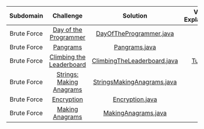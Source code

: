 |       Subdomain       |                                                           Challenge                                                          |                                                                                                     Solution                                                                                                                                               		  |				 	  Video Explaination					   |
|:---------------------:|:----------------------------------------------------------------------------------------------------------------------------:|:--------------------------------------------------------------------------------------------------------------------------------------------------------------------------------------------------------------------------------------------------------------------:|:----------------------------------------------------------:|
|      Brute Force      | [Day of the Programmer](https://www.hackerrank.com/challenges/day-of-the-programmer/problem)                                 | [DayOfTheProgrammer.java](https://github.com/Java-aid/Hackerrank-Solutions/blob/master/HackerRankDashboard/CoreCS/Implementation/src/main/java/org/javaaid/hackerrank/solutions/implementation/bruteforce/DayOfTheProgrammer.java)                         	      | 														   |
|      Brute Force      | [Pangrams](https://www.hackerrank.com/challenges/pangrams/problem)                                                           | [Pangrams.java](https://github.com/Java-aid/Hackerrank-Solutions/blob/master/HackerRankDashboard/CoreCS/Implementation/src/main/java/org/javaaid/hackerrank/solutions/implementation/bruteforce/Pangrams.java)                         	      				      | 														   |
|      Brute Force      | [Climbing the Leaderboard](https://www.hackerrank.com/challenges/climbing-the-leaderboard/problem)                           | [ClimbingTheLeaderboard.java](https://github.com/Java-aid/Hackerrank-Solutions/blob/master/HackerRankDashboard/CoreCS/Implementation/src/main/java/org/javaaid/hackerrank/solutions/implementation/bruteforce/ClimbingTheLeaderboard.java)                           | [Tutorial](https://youtu.be/CAyXHTqBIBU)				   |
|      Brute Force      | [Strings: Making Anagrams](https://www.hackerrank.com/challenges/ctci-making-anagrams/problem)                               | [StringsMakingAnagrams.java](https://github.com/Java-aid/Hackerrank-Solutions/blob/master/HackerRankDashboard/CoreCS/Implementation/src/main/java/org/javaaid/hackerrank/solutions/implementation/bruteforce/StringsMakingAnagrams.java)                         	  | 														   |
|      Brute Force      | [Encryption](https://www.hackerrank.com/challenges/encryption/problem)                                                       | [Encryption.java](https://github.com/Java-aid/Hackerrank-Solutions/blob/master/HackerRankDashboard/CoreCS/Implementation/src/main/java/org/javaaid/hackerrank/solutions/implementation/bruteforce/Encryption.java)                         	      				  | 														   |
|      Brute Force      | [Making Anagrams](https://www.hackerrank.com/challenges/making-anagrams/problem)                                             | [MakingAnagrams.java](https://github.com/Java-aid/Hackerrank-Solutions/blob/master/HackerRankDashboard/CoreCS/Implementation/src/main/java/org/javaaid/hackerrank/solutions/implementation/bruteforce/MakingAnagrams.java)                         	      		  |
